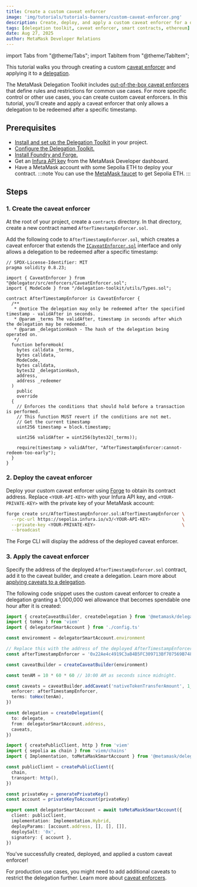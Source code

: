 ```yaml
---
title: Create a custom caveat enforcer
image: 'img/tutorials/tutorials-banners/custom-caveat-enforcer.png'
description: Create, deploy, and apply a custom caveat enforcer for a delegation.
tags: [delegation toolkit, caveat enforcer, smart contracts, ethereum]
date: Aug 27, 2025
author: MetaMask Developer Relations
---
```


import Tabs from "@theme/Tabs";
import TabItem from "@theme/TabItem";

This tutorial walks you through creating a custom [caveat enforcer](/delegation-toolkit/concepts/delegation/caveat-enforcers) and applying it to a [delegation](/delegation-toolkit/concepts/delegation/).

The MetaMask Delegation Toolkit includes [out-of-the-box caveat enforcers](/delegation-toolkit/reference/caveats) that define rules and restrictions for common use cases.
For more specific control or other use cases, you can create custom caveat enforcers.
In this tutorial, you'll create and apply a caveat enforcer that only allows a delegation to be redeemed after a specific timestamp.

## Prerequisites

- [Install and set up the Delegation Toolkit](/delegation-toolkit/get-started/install) in your project.
- [Configure the Delegation Toolkit.](/delegation-toolkit/guides/configure)
- [Install Foundry and Forge.](https://getfoundry.sh/introduction/installation)
- Get an [Infura API key](/developer-tools/dashboard/get-started/create-api) from the MetaMask Developer dashboard.
- Have a MetaMask account with some Sepolia ETH to deploy your contract.
  :::note
  You can use the [MetaMask faucet](/developer-tools/faucet) to get Sepolia ETH.
  :::

## Steps

### 1. Create the caveat enforcer

At the root of your project, create a `contracts` directory.
In that directory, create a new contract named `AfterTimestampEnforcer.sol`.

Add the following code to `AfterTimestampEnforcer.sol`, which creates a caveat enforcer that extends the
[`ICaveatEnforcer.sol`](https://github.com/MetaMask/delegation-framework/blob/main/src/interfaces/ICaveatEnforcer.sol)
interface and only allows a delegation to be redeemed after a specific timestamp:

```solidity title="AfterTimestampEnforcer.sol"
// SPDX-License-Identifier: MIT
pragma solidity 0.8.23;

import { CaveatEnforcer } from "@delegator/src/enforcers/CaveatEnforcer.sol";
import { ModeCode } from "/delegation-toolkit/utils/Types.sol";

contract AfterTimestampEnforcer is CaveatEnforcer {
  /**
   * @notice The delegation may only be redeemed after the specified timestamp - validAfter in seconds.
   * @param _terms The validAfter, timestamp in seconds after which the delegation may be redeemed.
   * @param _delegationHash - The hash of the delegation being operated on.
   */
  function beforeHook(
    bytes calldata _terms,
    bytes calldata,
    ModeCode,
    bytes calldata,
    bytes32 _delegationHash,
    address,
    address _redeemer
  )
    public
    override
  {
    // Enforces the conditions that should hold before a transaction is performed.
    // This function MUST revert if the conditions are not met.
    // Get the current timestamp
    uint256 timestamp = block.timestamp;

    uint256 validAfter = uint256(bytes32(_terms));

    require(timestamp > validAfter, "AfterTimestampEnforcer:cannot-redeem-too-early");
  }
}
```

### 2. Deploy the caveat enforcer

Deploy your custom caveat enforcer using [Forge](https://book.getfoundry.sh/forge/deploying) to obtain its contract address.
Replace `<YOUR-API-KEY>` with your Infura API key, and `<YOUR-PRIVATE-KEY>` with the private key of your MetaMask account:

```bash
forge create src/AfterTimestampEnforcer.sol:AfterTimestampEnforcer \
  --rpc-url https://sepolia.infura.io/v3/<YOUR-API-KEY>            \
  --private-key <YOUR-PRIVATE-KEY>                                 \
  --broadcast
```

The Forge CLI will display the address of the deployed caveat enforcer.

### 3. Apply the caveat enforcer

Specify the address of the deployed `AfterTimestampEnforcer.sol` contract, add it to the caveat builder, and create a delegation.
Learn more about [applying caveats to a delegation](/delegation-toolkit/guides/delegation/restrict-delegation).

The following code snippet uses the custom caveat enforcer to create a delegation granting
a 1,000,000 wei allowance that becomes spendable one hour after it is created:

<Tabs>
<TabItem value="delegation.ts">

```typescript
import { createCaveatBuilder, createDelegation } from '@metamask/delegation-toolkit'
import { toHex } from 'viem'
import { delegatorSmartAccount } from './config.ts'

const environment = delegatorSmartAccount.environment

// Replace this with the address of the deployed AfterTimestampEnforcer.sol contract.
const afterTimestampEnforcer = '0x22Ae4c4919C3aB4B5FC309713Bf707569B74876F'

const caveatBuilder = createCaveatBuilder(environment)

const tenAM = 10 * 60 * 60 // 10:00 AM as seconds since midnight.

const caveats = caveatBuilder.addCaveat('nativeTokenTransferAmount', 1_000_000).addCaveat({
  enforcer: afterTimestampEnforcer,
  terms: toHex(tenAm),
})

const delegation = createDelegation({
  to: delegate,
  from: delegatorSmartAccount.address,
  caveats,
})
```

</TabItem>

<TabItem value="config.ts">

```typescript
import { createPublicClient, http } from 'viem'
import { sepolia as chain } from 'viem/chains'
import { Implementation, toMetaMaskSmartAccount } from '@metamask/delegation-toolkit'

const publicClient = createPublicClient({
  chain,
  transport: http(),
})

const privateKey = generatePrivateKey()
const account = privateKeyToAccount(privateKey)

export const delegatorSmartAccount = await toMetaMaskSmartAccount({
  client: publicClient,
  implementation: Implementation.Hybrid,
  deployParams: [account.address, [], [], []],
  deploySalt: '0x',
  signatory: { account },
})
```

</TabItem>
</Tabs>

You've successfully created, deployed, and applied a custom caveat enforcer!

For production use cases, you might need to add additional caveats to restrict the delegation further.
Learn more about [caveat enforcers](/delegation-toolkit/concepts/delegation/caveat-enforcers).
